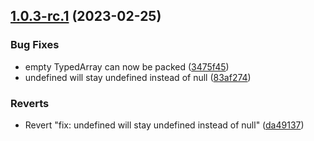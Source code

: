 ## [1.0.3-rc.1](https://github.com/peers/js-binarypack/compare/v1.0.2...v1.0.3-rc.1) (2023-02-25)


### Bug Fixes

* empty TypedArray can now be packed ([3475f45](https://github.com/peers/js-binarypack/commit/3475f450a7bc97b757325cd54bc7ba7ffc84118b))
* undefined will stay undefined instead of null ([83af274](https://github.com/peers/js-binarypack/commit/83af274ea82fdd44d93546f18cbcf547abe77804))


### Reverts

* Revert "fix: undefined will stay undefined instead of null" ([da49137](https://github.com/peers/js-binarypack/commit/da4913787d9ab96845bd8e512d5f501574746a35))
